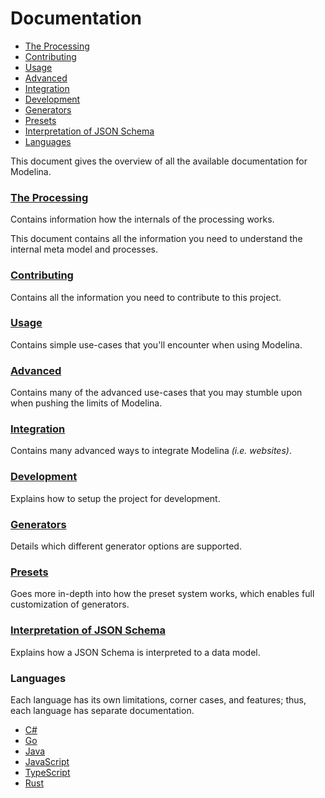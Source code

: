 # Documentation

<!-- toc is generated with GitHub Actions do not remove toc markers -->

<!-- toc -->

- [The Processing](#the-processing)
- [Contributing](#contributing)
- [Usage](#usage)
- [Advanced](#advanced)
- [Integration](#integration)
- [Development](#development)
- [Generators](#generators)
- [Presets](#presets)
- [Interpretation of JSON Schema](#interpretation-of-json-schema)
- [Languages](#languages)

<!-- tocstop -->

This document gives the overview of all the available documentation for Modelina.

### [The Processing](./input-processing.md)
Contains information how the internals of the processing works.

This document contains all the information you need to understand the internal meta model and processes.

### [Contributing](./contributing.md)
Contains all the information you need to contribute to this project.

### [Usage](./usage.md)
Contains simple use-cases that you'll encounter when using Modelina.

### [Advanced](./advanced.md)
Contains many of the advanced use-cases that you may stumble upon when pushing the limits of Modelina.

### [Integration](./integration.md)
Contains many advanced ways to integrate Modelina _(i.e. websites)_. 

### [Development](./development.md)
Explains how to setup the project for development. 

### [Generators](./generators.md)
Details which different generator options are supported.

### [Presets](./presets.md)
Goes more in-depth into how the preset system works, which enables full customization of generators.

### [Interpretation of JSON Schema](./interpretation_of_JSON_Schema.md)
Explains how a JSON Schema is interpreted to a data model.

### Languages
Each language has its own limitations, corner cases, and features; thus, each language has separate documentation.
- [C#](./languages/Csharp.md)
- [Go](./languages/Go.md)
- [Java](./languages/Java.md)
- [JavaScript](./languages/JavaScript.md)
- [TypeScript](./languages/TypeScript.md)
- [Rust](./languages/Rust.md)
